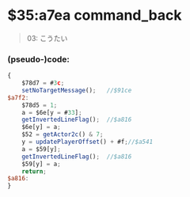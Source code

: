 ﻿
# $35:a7ea command_back



>03: こうたい


### (pseudo-)code:
```js
{
	$78d7 = #3c;
	setNoTargetMessage();	//$91ce
$a7f2:
	$78d5 = 1;
	a = $6e[y = #33];
	getInvertedLineFlag();	//$a816
	$6e[y] = a;
	$52 = getActor2c() & 7;
	y = updatePlayerOffset() + #f;//$a541
	a = $59[y];
	getInvertedLineFlag();	//$a816
	$59[y] = a;
	return;
$a816:
}
```



